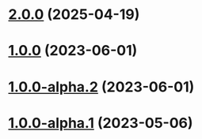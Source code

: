 # [2.0.0](https://github.com/wickedest/irs-form-filler/compare/v1.0.0...v2.0.0) (2025-04-19)

# [1.0.0](https://github.com/wickedest/irs-form-filler/compare/v0.3.0...v1.0.0) (2023-06-01)

# [1.0.0-alpha.2](https://github.com/wickedest/irs-form-filler/compare/v1.0.0-alpha.1...v1.0.0-alpha.2) (2023-06-01)

# [1.0.0-alpha.1](https://github.com/wickedest/irs-form-filler/compare/v0.3.0...v1.0.0-alpha.1) (2023-05-06)
